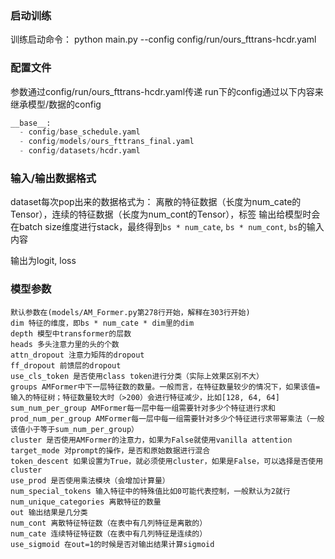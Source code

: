 ### 启动训练
训练启动命令：
python main.py --config config/run/ours_fttrans-hcdr.yaml
### 配置文件
参数通过config/run/ours_fttrans-hcdr.yaml传递
run下的config通过以下内容来继承模型/数据的config
```python
__base__:
  - config/base_schedule.yaml
  - config/models/ours_fttrans_final.yaml
  - config/datasets/hcdr.yaml
```
### 输入/输出数据格式
dataset每次pop出来的数据格式为：
离散的特征数据（长度为num_cate的Tensor），连续的特征数据（长度为num_cont的Tensor），标签
输出给模型时会在batch size维度进行stack，最终得到`bs * num_cate`, `bs * num_cont`, `bs`的输入内容

输出为logit, loss
### 模型参数
```
默认参数在(models/AM_Former.py第278行开始，解释在303行开始)
dim 特征的维度，即bs * num_cate * dim里的dim
depth 模型中transformer的层数
heads 多头注意力里的头的个数
attn_dropout 注意力矩阵的dropout
ff_dropout 前馈层的dropout
use_cls_token 是否使用class token进行分类（实际上效果区别不大）
groups AMFormer中下一层特征数的数量。一般而言，在特征数量较少的情况下，如果该值=输入的特征树；特征数量较大时（>200）会进行特征减少，比如[128, 64, 64]
sum_num_per_group AMFormer每一层中每一组需要针对多少个特征进行求和
prod_num_per_group AMFormer每一层中每一组需要针对多少个特征进行求带幂乘法（一般该值小于等于sum_num_per_group）
cluster 是否使用AMFormer的注意力，如果为False就使用vanilla attention
target_mode 对prompt的操作，是否和原始数据进行混合
token_descent 如果设置为True，就必须使用cluster，如果是False，可以选择是否使用cluster
use_prod 是否使用乘法模块（会增加计算量）
num_special_tokens 输入特征中的特殊值比如0可能代表控制，一般默认为2就行
num_unique_categories 离散特征的数量
out 输出结果是几分类
num_cont 离散特征特征数（在表中有几列特征是离散的）
num_cate 连续特征特征数（在表中有几列特征是连续的）
use_sigmoid 在out=1的时候是否对输出结果计算sigmoid
```




